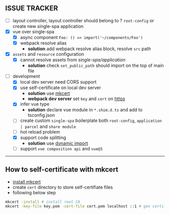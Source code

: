 ## ISSUE TRACKER

-   [ ] layout controller, layout controller should belong to ? `root-config` or create new single-spa application
-   [x] vue over single-spa
    -   [x] async component `Foo: () => import('~/components/Foo')`
    -   [x] webpack resolve alias
        -   **solution** add webpack resolve alias block, resolve `src` path
-   [x] `assets` and `resource` configuration
    -   [x] cannot resolve assets from _single-spa/application_
        -   **solution** check `set_public_path` should import on the top of main file
-   [ ] development
    -   [x] local dev server need CORS support
    -   [x] use self-certificate on local dev server
        -   **solution** use [mkcert](https://github.com/FiloSottile/mkcert)
        -   **webpack dev server** set `key` and `cert` on [https](https://webpack.js.org/configuration/dev-server/#devserverhttps)
    -   [x] infer vue type
        -   **solution** declare vue module in `*.shim.d.ts` and add to tsconfig.json
    -   [ ] create custom `single-spa` boilerplate both `root-config`, `application | parcel` and `share module`
    -   [ ] hot reload problem
    -   [x] support code splitting
        -   **solution** use [dynamic import](https://webpack.js.org/guides/code-splitting/#dynamic-imports)
    -   [ ] support `vue composition api` and `vue@3`

---

## How to self-certificate with mkcert

-   [install mkcert](https://github.com/FiloSottile/mkcert)
-   create `cert` directory to store self-certifiate files
-   following below step

```bash
mkcert -install # install root CA
mkcert -key-file key.pem -cert-file cert.pem localhost ::1 # gen certificate for `localhost`
```

